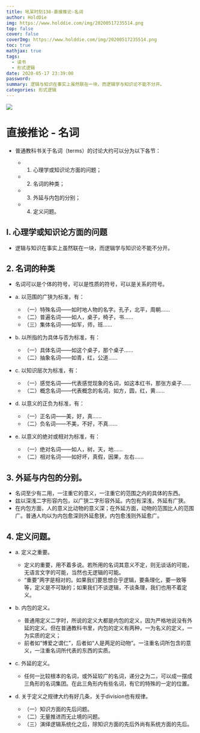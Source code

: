 ```yaml
---
title: 吼呆时刻138-直接推论-名词
author: HoldDie
img: https://www.holddie.com/img/20200517235514.png
top: false
cover: false
coverImg: https://www.holddie.com/img/20200517235514.png
toc: true
mathjax: true
tags:
  - 读书
  - 形式逻辑
date: 2020-05-17 23:39:00
password:
summary: 逻辑与知识在事实上虽然联在一块，而逻辑学与知识论不能不分开。
categories: 形式逻辑
---
```


![](https://www.holddie.com/img/20200517235514.png)



# 直接推论 - 名词



- 普通教科书关于名词（terms）的讨论大约可以分为以下各节：

	- 1. 心理学或知识论方面的问题；
	- 2. 名词的种类；
	- 3. 外延与内包的分别；
	- 4. 定义问题。




## l. 心理学或知识论方面的问题

- 逻辑与知识在事实上虽然联在一块，而逻辑学与知识论不能不分开。

## 2. 名词的种类

- 名词可以是个体的符号，可以是性质的符号，可以是关系的符号。
- a. 以范围的广狭为标准，有：

	- （一）特殊名词——如时地人物的名字。孔子，北平，周朝……
	- （二）普遍名词——如人，桌子，椅子，书……
	- （三）集体名词——如军，师，班……

- b. 以所指的为具体与否为标准，有：

	- （一）具体名词——如这个桌子，那个桌子……
	- （二）抽象名词——如青，红，公道……

- c. 以知识层次为标准，有：

	- （一）感觉名词——代表感觉现象的名词，如这本红书，那张方桌子……
	- （二）概念名词——代表概念的名词，如方，圆，红，黄……

- d. 以意义的正负为标准，有：

	- （一）正名词——美，好，真……
	- （二）负名词——不美，不好，不真……

- e. 以意义的绝对或相对为标准，有：

	- （一）绝对名词——如人，树，天，地……
	- （二）相对名词——如好坏，真假，因果，左右……

## 3. 外延与内包的分别。

- 名词至少有二用，一注重它的意义，一注重它的范围之内的具体的东西。
- 兹以深浅二字形容内包，以广狭二字形容外延。内包有深浅，外延有广狭。
- 在内包方面，人的意义比动物的意义深；在外延方面，动物的范围比人的范围广。普通人均以为内包愈深则外延愈狭，内包愈浅则外延愈广。

## 4. 定义问题。

- a. 定义之重要。

	- 定义的重要，用不着多说。若所用的名词其意义不定，则无谈话的可能，无语言文字的可能，当然也无逻辑的可能。
	- “重要”两字是相对的。如果我们要思想合乎逻辑，要条理化，要一致等等，定义是不可缺的；如果我们不谈逻辑，不谈条理，我们也用不着定义。

- b. 内包的定义。

	- 普通用定义二字时，所说的定义大都是内包的定义，因为严格地说没有外延的定义。但在普通教科书里，内包的定义有两种，一为名义的定义，一为实质的定义；
	- 前者如“博爱之谓仁”，后者如“人是两足的动物”。一注重名词所包含的意义，一注重名词所代表的东西的实质。

- c. 外延的定义。

	- 任何一比较根本的名词，或外延较广的名词，递分之为二，可以成一摆成三角形的名词集团。在此三角形内有些名词，有它的特殊的一定的位置。

- d. 关于定义之规律大约有好几条，关于division也有规律。

	- （一）知识方面的先后问题。
	- （二）无量推进而无止境的问题。
	- （三）演绎逻辑系统化之后，除知识方面的先后外尚有系统方面的先后。

